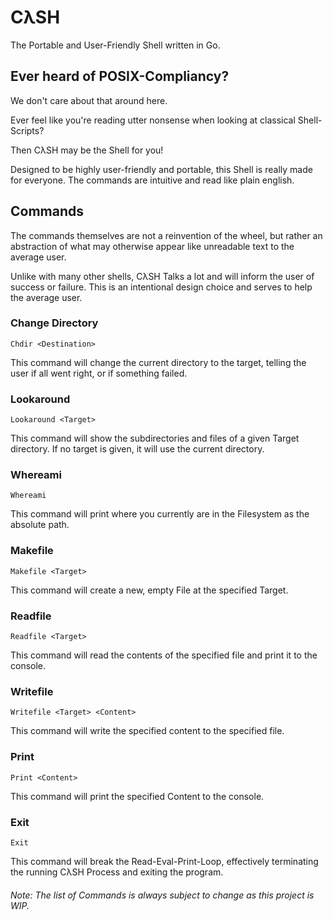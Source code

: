 # CλSH
The Portable and User-Friendly Shell written in Go.

## Ever heard of POSIX-Compliancy?
We don't care about that around here.

Ever feel like you're reading utter nonsense when looking at classical
Shell-Scripts?

Then CλSH may be the Shell for you! 

Designed to be highly user-friendly and portable, this Shell is really made for everyone. The commands are intuitive and read like plain english.

## Commands

The commands themselves are not a reinvention of the wheel, but rather an abstraction of what may otherwise appear like unreadable text to the average user.

Unlike with many other shells, CλSH Talks a lot and will inform the user of success or failure. This is an intentional design choice and serves to help the average user.

### Change Directory
```Console
Chdir <Destination>
```
This command will change the current directory to the target, telling the user if all went right, or if something failed.

### Lookaround
```Console
Lookaround <Target>
```
This command will show the subdirectories and files of a given Target directory. If no target is given, it will use the current directory.

### Whereami
```Console
Whereami
```
This command will print where you currently are in the Filesystem as the absolute path.

### Makefile
```Console
Makefile <Target>
```
This command will create a new, empty File at the specified Target.

### Readfile
```Console
Readfile <Target>
```
This command will read the contents of the specified file and print it to the console.

### Writefile
```Console
Writefile <Target> <Content>
```
This command will write the specified content to the specified file.

### Print
```Console
Print <Content>
```
This command will print the specified Content to the console.

### Exit
```Console
Exit
```
This command will break the Read-Eval-Print-Loop, effectively terminating the running CλSH Process and exiting the program.

###### Note: The list of Commands is always subject to change as this project is WIP.
